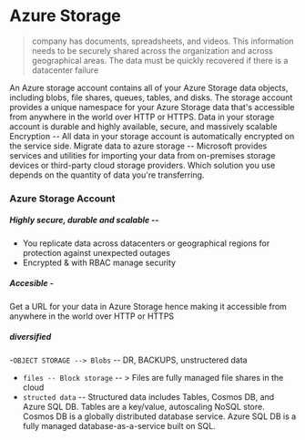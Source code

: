 # Azure Storage
> company has documents, spreadsheets, and videos. This information needs to be securely shared across the organization and across geographical areas. The data must be quickly recovered if there is a datacenter failure


An Azure storage account contains all of your Azure Storage data objects, including blobs, file shares, queues, tables, and disks. The storage account provides a unique namespace for your Azure Storage data that's accessible from anywhere in the world over HTTP or HTTPS. Data in your storage account is durable and highly available, secure, and massively scalable
Encryption -- All data in your storage account is automatically encrypted on the service side.
Migrate data to azure storage -- Microsoft provides services and utilities for importing your data from on-premises storage devices or third-party cloud storage providers. Which solution you use depends on the quantity of data you're transferring.

### Azure Storage Account
##### Highly secure, durable and scalable -- 
- You replicate data across datacenters or geographical regions for protection against unexpected outages
- Encrypted & with RBAC manage security

##### Accesible - 
Get a URL for your data in Azure Storage hence making it  accessible from anywhere in the world over HTTP or HTTPS

##### diversified
-`OBJECT STORAGE --> Blobs` -- DR, BACKUPS, unstructered data
- `files -- Block storage` -- > Files are fully managed file shares in the cloud
- `structed data` -- Structured data includes Tables, Cosmos DB, and Azure SQL DB. Tables are a key/value, autoscaling NoSQL store. Cosmos DB is a globally distributed database service. Azure SQL DB is a fully managed database-as-a-service built on SQL.
